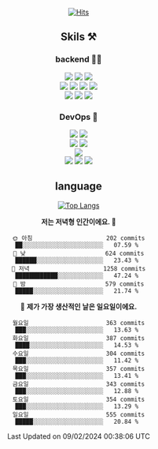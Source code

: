 <div align="center">

[![Hits](https://hits.seeyoufarm.com/api/count/incr/badge.svg?url=https%3A%2F%2Fgithub.com%2Fzxcv9203%2Fhit-counter&count_bg=%23FF7272&title_bg=%23324C2E&icon=codeigniter.svg&icon_color=%23DD5B5B&title=%EB%B0%A9%EB%AC%B8%EC%9E%90&edge_flat=false)](https://hits.seeyoufarm.com)
  
## Skils ⚒️
### backend 🧑‍💻
  
<img src="https://img.shields.io/badge/Java-FF6600?style=flat-square&logo=buymeacoffee&logoColor=white"/>
<img src="https://img.shields.io/badge/Go-0099FF?style=flat-square&logo=go&logoColor=white"/>
<img src="https://img.shields.io/badge/Kotlin-7F52FF?style=flat-square&logo=kotlin&logoColor=white"/>
  
  
<br />
  
<img src="https://img.shields.io/badge/Spring-339933?style=flat-square&logo=Spring&logoColor=white"/>
<img src="https://img.shields.io/badge/Spring Boot-339933?style=flat-square&logo=Spring Boot&logoColor=white"/>
<img src="https://img.shields.io/badge/Spring Security-339933?style=flat-square&logo=Spring Security&logoColor=white"/>
  
<img src="https://img.shields.io/badge/Spring Data JPA-339933?style=flat-square&logo=Hibernate&logoColor=white"/>

<br />
  
  <img src="https://img.shields.io/badge/mysql-0099FF?style=flat-square&logo=mysql&logoColor=white"/>
  <img src="https://img.shields.io/badge/mariadb-0099FF?style=flat-square&logo=mariadb&logoColor=white"/>
  <img src="https://img.shields.io/badge/mongoDB-47A248?style=flat-square&logo=mongodb&logoColor=white"/>
  
  
### DevOps 🚀
  
  <img src="https://img.shields.io/badge/docker-2496ED?style=flat-square&logo=docker&logoColor=white"/>
  <img src="https://img.shields.io/badge/kubernetes-326CE5?style=flat-square&logo=kubernetes&logoColor=white"/>
  
  <br />
  
  <img src="https://img.shields.io/badge/Github Actions-2088FF?style=flat-square&logo=githubactions&logoColor=white"/>
  <img src="https://img.shields.io/badge/Jenkins-D24939?style=flat-square&logo=jenkins&logoColor=white"/>
  
  
  <br />
  <img src="https://img.shields.io/badge/terraform-7B42BC?style=flat-square&logo=terraform&logoColor=white"/>
  
  <br />
  <img src="https://img.shields.io/badge/Amazon AWS-232F3E?style=flat-square&logo=Amazon AWS&logoColor=white"/>

  <img src="https://img.shields.io/badge/GCP-4285F4?style=flat-square&logo=googlecloud&logoColor=white"/>
  <img src="https://img.shields.io/badge/NCP-03C75A?style=flat-square&logo=naver&logoColor=white"/>
  
  
## language

[![Top Langs](https://github-readme-stats.vercel.app/api/top-langs/?username=zxcv9203&hide=html&exclude_repo=zxcv9203.github.io,golB&theme=grate-gatsby)](https://github.com/zxcv9203/github-readme-stats)
  
<!--START_SECTION:waka-->
**저는 저녁형 인간이에요. 🦉** 

```text
🌞 아침                     202 commits         ██░░░░░░░░░░░░░░░░░░░░░░░   07.59 % 
🌆 낮　                     624 commits         ██████░░░░░░░░░░░░░░░░░░░   23.43 % 
🌃 저녁                     1258 commits        ████████████░░░░░░░░░░░░░   47.24 % 
🌙 밤　                     579 commits         █████░░░░░░░░░░░░░░░░░░░░   21.74 % 
```
📅 **제가 가장 생산적인 날은 일요일이에요.** 

```text
월요일                      363 commits         ███░░░░░░░░░░░░░░░░░░░░░░   13.63 % 
화요일                      387 commits         ████░░░░░░░░░░░░░░░░░░░░░   14.53 % 
수요일                      304 commits         ███░░░░░░░░░░░░░░░░░░░░░░   11.42 % 
목요일                      357 commits         ███░░░░░░░░░░░░░░░░░░░░░░   13.41 % 
금요일                      343 commits         ███░░░░░░░░░░░░░░░░░░░░░░   12.88 % 
토요일                      354 commits         ███░░░░░░░░░░░░░░░░░░░░░░   13.29 % 
일요일                      555 commits         █████░░░░░░░░░░░░░░░░░░░░   20.84 % 
```



 Last Updated on 09/02/2024 00:38:06 UTC
<!--END_SECTION:waka-->
  
</div>

